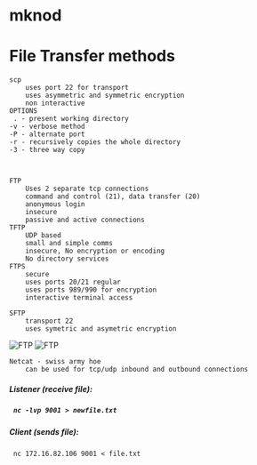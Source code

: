 # mknod



# File Transfer methods 
    scp
        uses port 22 for transport 
        uses asymmetric and symmetric encryption
        non interactive 
    OPTIONS
     . - present working directory 
    -v - verbose method
    -P - alternate port
    -r - recursively copies the whole directory
    -3 - three way copy


        
    FTP
        Uses 2 separate tcp connections 
        command and control (21), data transfer (20)
        anonymous login
        insecure
        passive and active connections
    TFTP
        UDP based
        small and simple comms
        insecure, No encryption or encoding
        No directory services
    FTPS
        secure
        uses ports 20/21 regular
        uses ports 989/990 for encryption
        interactive terminal access
    
    SFTP
        transport 22
        uses symetric and asymetric encryption
        
![FTP](https://github.com/user-attachments/assets/ada2309a-4eca-4023-9f60-a927a956efad)
![FTP](https://github.com/user-attachments/assets/9dfee368-0537-41cb-adc4-d65fa361457e)


    Netcat - swiss army hoe
        can be used for tcp/udp inbound and outbound connections

        
<h5> Listener (receive file): <h5>
    
     nc -lvp 9001 > newfile.txt

<h5>Client (sends file): </h5>  

     nc 172.16.82.106 9001 < file.txt








    
